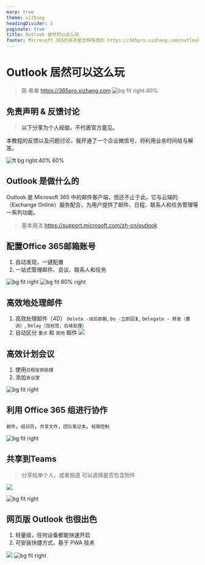 ```yaml
---
marp: true
theme: xizhang
headingDivider: 3
paginate: true
title: Outlook 居然可以这么玩
footer: Microsoft 365的高手是怎样炼成的 https://365pro.xizhang.com/outlook.html
---
```


# Outlook 居然可以这么玩
> 陈 希章 https://365pro.xizhang.com
![bg fit right:40%](images/outlook-logo-180x180.png)

## 免责声明 & 反馈讨论

> **以下分享为个人经验，不代表官方意见。**

本教程的反馈以及问题讨论，我开通了一个企业微信号，将利用业余时间给与解答。

![ft bg right:40% 60%](images/qrcode.jpg)

## Outlook 是做什么的
<!-- _backgroundColor: azure -->

Outlook 是 Microsoft 365 中的邮件客户端，但还不止于此，它与云端的（Exchange Online）服务配合，为用户提供了邮件、日程、联系人和任务管理等一系列功能。

> 基本用法 https://support.microsoft.com/zh-cn/outlook


## 配置Office 365邮箱账号

1. 自动发现，一键配置
1. 一站式管理邮件、会议、联系人和任务

![bg fit right](images/outlook-config-account.png)
![bg fit 80% right](images/outlook-new-item.png)

## 高效地处理邮件
1. 高效处理邮件（4D）
`Delete -阅后即删`, `Do -立即回复`,
`Delegate - 转发（委派）`, `Delay（加标签，后续处理）`
1. 自动区分 `重点` 和 `其他` 邮件
![](images/outlook-inbox.png)

<!-- https://support.microsoft.com/zh-cn/office/outlook-%E7%9A%84%E6%9C%80%E4%BD%B3%E5%81%9A%E6%B3%95-f90e5f69-8832-4d89-95b3-bfdf76c82ef8 -->

## 高效计划会议

1. 使用`日程安排助理`
1. 添加`会议室`

![bg fit right](images/outlook-schedule-assistant.png)



## 利用 Office 365 组进行协作

`邮件`，`组日历`，`共享文件`，`团队笔记本`，`权限控制`

![bg fit right](images/office-365-group.png)


## 共享到Teams
> 分享给单个人，或者频道
> 可以选择是否包含附件

![](images/sharetoteams2.png)

![bg fit right](images/sharetoteams.png)


## 网页版 Outlook 也很出色

1. 轻量级，任何设备都能快速开启
1. 可安装快捷方式，基于 PWA 技术

![](images/install-outlook-web.png)
![bg fit right](images/outlook-on-web.png)

